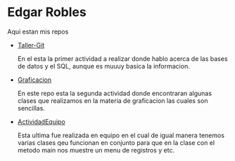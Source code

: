 # Edgar Robles 
Aqui estan mis repos

- [Taller-Git](https://github.com/Edgar270901/Taller-Git)
   
   En el esta la primer actividad a realizar donde hablo acerca de las bases de datos y el SQL, aunque es muuuy basica la informacion. 
   


- [Graficacion](https://github.com/Edgar270901/Graficacion)
 
  En este repo esta la segunda actividad donde encontraran algunas clases que realizamos en la materia de graficacion las cuales son sencillas.
  
   
- [ActividadEquipo](https://github.com/Edgar270901/ActividadEquipo)

  Esta ultima fue realizada en equipo en el cual de igual manera tenemos varias clases qeu funcionan en conjunto para que en la clase con el metodo main nos muestre un menu de registros y etc. 
   
